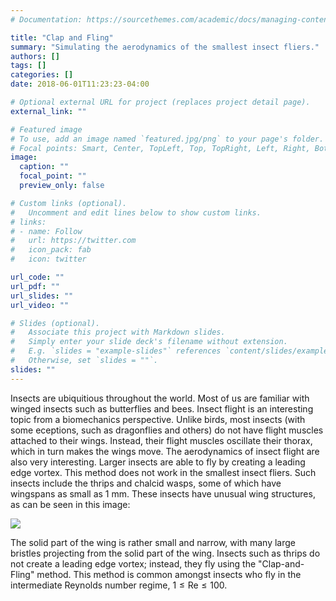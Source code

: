 ```yaml
---
# Documentation: https://sourcethemes.com/academic/docs/managing-content/

title: "Clap and Fling"
summary: "Simulating the aerodynamics of the smallest insect fliers."
authors: []
tags: []
categories: []
date: 2018-06-01T11:23:23-04:00

# Optional external URL for project (replaces project detail page).
external_link: ""

# Featured image
# To use, add an image named `featured.jpg/png` to your page's folder.
# Focal points: Smart, Center, TopLeft, Top, TopRight, Left, Right, BottomLeft, Bottom, BottomRight.
image:
  caption: ""
  focal_point: ""
  preview_only: false

# Custom links (optional).
#   Uncomment and edit lines below to show custom links.
# links:
# - name: Follow
#   url: https://twitter.com
#   icon_pack: fab
#   icon: twitter

url_code: ""
url_pdf: ""
url_slides: ""
url_video: ""

# Slides (optional).
#   Associate this project with Markdown slides.
#   Simply enter your slide deck's filename without extension.
#   E.g. `slides = "example-slides"` references `content/slides/example-slides.md`.
#   Otherwise, set `slides = ""`.
slides: ""
---
```


Insects are ubiquitious throughout the world. Most of us are familiar with winged insects such as butterflies and bees. Insect flight is an interesting topic from a biomechanics perspective. Unlike birds, most insects (with some eceptions, such as dragonflies and others) do not have flight muscles attached to their wings. Instead, their flight muscles oscillate their thorax, which in turn makes the wings move. The aerodynamics of insect flight are also very interesting. Larger insects are able to fly by creating a leading edge vortex. This method does not work in the smallest insect fliers. Such insects include the thrips and chalcid wasps, some of which have wingspans as small as 1 mm. These insects have unusual wing structures, as can be seen in this image:

![](https://upload.wikimedia.org/wikipedia/commons/b/b8/Thysanoptera-thripidae-sp.gif)

The solid part of the wing is rather small and narrow, with many large bristles projecting from the solid part of the wing. Insects such as thrips do not create a leading edge vortex; instead, they fly using the "Clap-and-Fling" method. This method is common amongst insects who fly in the intermediate Reynolds number regime, $1\leq \mathrm{Re} \leq 100$. 
